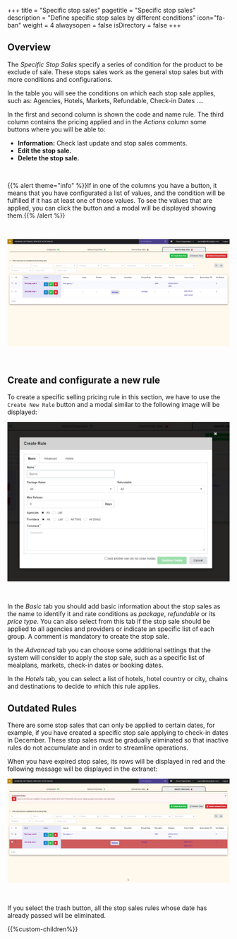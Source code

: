 +++
title = "Specific stop sales"
pagetitle = "Specific stop sales"
description = "Define specific stop sales by different conditions"
icon="fa-ban"
weight = 4
alwaysopen = false
isDirectory = false
+++

## Overview

The *Specific Stop Sales* specify a series of condition for the product to be exclude of sale. These stops sales work as the general stop sales but with more conditions and configurations. 

In the table you will see the conditions on which each stop sale applies, such as: Agencies, Hotels, Markets, Refundable, Check-in Dates ….

In the first and second column is shown the code and name rule. The third column contains the pricing applied and in the *Actions* column some buttons where you will be able to:

* **Information:** Check last update and stop sales comments.
* **Edit the stop sale.**
* **Delete the stop sale.**

</br>

{{% alert theme="info" %}}If in one of the columns you have a button, it means that you have configurated a list of values, and the condition will be fulfilled if it has at least one of those values. To see the values that are applied, you can click the button and a modal will be displayed showing them.{{% /alert %}}

</br>

![Distribution specific stop sales](./../../../images/web/distribution_web_specificstopsales.jpg "Distribution specific stop sales")

</br>

## Create and configurate a new rule

To create a specific selling pricing rule in this section, we have to use the `Create New Rule` button and a modal similar to the following image will be displayed:

![Distribution specific stop sales modal](./../../../images/web/distribution_web_specificstopsales_modal.jpg "Distribution specific stop sales modal")

</br>

In the *Basic* tab you should add basic information about the stop sales as the name to identify it and rate conditions as *package*, *refundable* or its *price type*. You can also select from this tab if the stop sale should be applied to all agencies and providers or indicate an specific list of each group. A comment is mandatory to create the stop sale.

In the *Advanced* tab you can choose some additional settings that the system will consider to apply the stop sale, such as a specific list of mealplans, markets, check-in dates or booking dates.

In the *Hotels* tab, you can select a list of hotels, hotel country or city, chains and destinations to decide to which this rule applies.


## Outdated Rules

There are some stop sales that can only be applied to certain dates, for example, if you have created a specific stop sale applying to check-in dates in December. These stop sales must be gradually eliminated so that inactive rules do not accumulate and in order to streamline operations.

When you have expired stop sales, its rows will be displayed in red and the following message will be displayed in the extranet:

![Distribution stop sales rules outdated](./../../../images/web/distribution_web_specificstopsales_outdated.jpg "Distribution stop sales outdated")

</br>

If you select the trash button, all the stop sales rules whose date has already passed will be eliminated.

{{%custom-children%}}